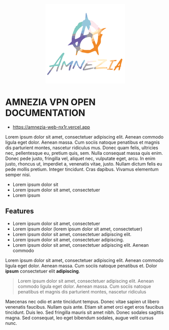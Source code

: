 <p align="center">
  <img width="250" height="250" src="/logo-with-a.svg">
</p>

# AMNEZIA VPN OPEN DOCUMENTATION

* https://amnezia-web-nx1r.vercel.app

Lorem ipsum dolor sit amet, consectetuer adipiscing elit. Aenean commodo ligula eget dolor. Aenean massa. Cum sociis natoque penatibus et magnis dis parturient montes, nascetur ridiculus mus. Donec quam felis, ultricies nec, pellentesque eu, pretium quis, sem. Nulla consequat massa quis enim. Donec pede justo, fringilla vel, aliquet nec, vulputate eget, arcu. In enim justo, rhoncus ut, imperdiet a, venenatis vitae, justo. Nullam dictum felis eu pede mollis pretium. Integer tincidunt. Cras dapibus. Vivamus elementum semper nisi.

- Lorem ipsum dolor sit
- Lorem ipsum dolor sit amet, consectetuer
- Lorem ipsum

## Features

- Lorem ipsum dolor sit amet, consectetuer
- Lorem ipsum dolor (lorem ipsum dolor sit amet, consectetuer)
- Lorem ipsum dolor sit amet, consectetuer adipiscing elit.
- Lorem ipsum dolor sit amet, consectetuer adipiscing.
- Lorem ipsum dolor sit amet, consectetuer adipiscing elit. Aenean commodo

Lorem ipsum dolor sit amet, consectetuer adipiscing elit. Aenean commodo ligula eget dolor. Aenean massa. Cum sociis natoque penatibus et.
Dolor **ipsum** consectetuer elit **adipiscing**.

> Lorem ipsum dolor sit amet, consectetuer adipiscing elit. Aenean commodo ligula eget dolor. Aenean massa. Cum sociis natoque penatibus et magnis dis parturient montes, nascetur ridiculus

Maecenas nec odio et ante tincidunt tempus. Donec vitae sapien ut libero venenatis faucibus. Nullam quis ante. Etiam sit amet orci eget eros faucibus tincidunt. Duis leo. Sed fringilla mauris sit amet nibh. Donec sodales sagittis magna. Sed consequat, leo eget bibendum sodales, augue velit cursus nunc.
